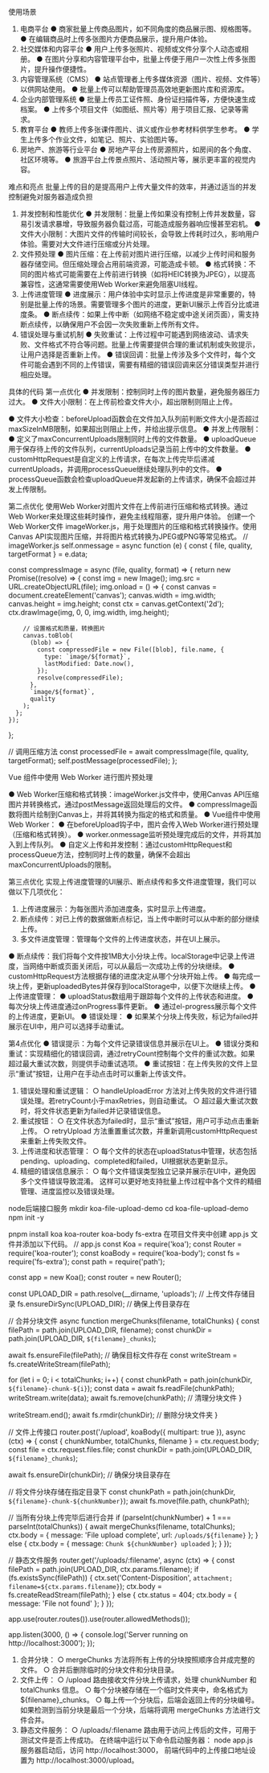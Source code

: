 
使用场景
1. 电商平台
● 商家批量上传商品图片，如不同角度的商品展示图、规格图等。
● 在编辑商品时上传多张图片方便商品展示，提升用户体验。
2. 社交媒体和内容平台
● 用户上传多张照片、视频或文件分享个人动态或相册。
● 在图片分享和内容管理平台中，批量上传便于用户一次性上传多张图片，提升操作便捷性。
3. 内容管理系统（CMS）
● 站点管理者上传多媒体资源（图片、视频、文件等）以供网站使用。
● 批量上传可以帮助管理员高效地更新图片库和资源库。
4. 企业内部管理系统
● 批量上传员工证件照、身份证扫描件等，方便快速生成档案。
● 上传多个项目文件（如图纸、照片等）用于项目汇报、记录等需求。
5. 教育平台
● 教师上传多张课件图片、讲义或作业参考材料供学生参考。
● 学生上传多个作业文件，如笔记、照片、实验图片等。
6. 房地产、旅游等行业平台
● 房地产平台上传房源照片，如房间的各个角度、社区环境等。
● 旅游平台上传景点照片、活动照片等，展示更丰富的视觉内容。

难点和亮点
批量上传的目的是提高用户上传大量文件的效率，并通过适当的并发控制避免对服务器造成负担
1. 并发控制和性能优化
● 并发限制：批量上传如果没有控制上传并发数量，容易引发请求暴增，导致服务器负载过高，可能造成服务器响应慢甚至宕机。
● 文件大小限制：大图片文件的传输时间较长，会导致上传耗时过久，影响用户体验。需要对大文件进行压缩或分片处理。
2. 文件预处理
● 图片压缩：在上传前对图片进行压缩，以减少上传时间和服务器存储空间。但压缩处理会占用前端资源，可能造成卡顿。
● 格式转换：不同的图片格式可能需要在上传前进行转换（如将HEIC转换为JPEG），以提高兼容性，这通常需要使用Web Worker来避免阻塞UI线程。
3. 上传进度管理
● 进度展示：用户体验中实时显示上传进度是非常重要的，特别是批量上传的场景。需要管理多个图片的进度，更新UI展示上传百分比或进度条。
● 断点续传：如果上传中断（如网络不稳定或中途关闭页面），需支持断点续传，以确保用户不会因一次失败重新上传所有文件。
4. 错误处理与重试机制
● 失败重试：上传过程中可能遇到网络波动、请求失败、文件格式不符合等问题。批量上传需要提供合理的重试机制或失败提示，让用户选择是否重新上传。
● 错误回调：批量上传涉及多个文件时，每个文件可能会遇到不同的上传错误，需要有精细的错误回调来区分错误类型并进行相应处理。

具体的代码
第一点优化
● 并发限制：控制同时上传的图片数量，避免服务器压力过大。
● 文件大小限制：在上传前检查文件大小，超出限制则阻止上传。
<template>
  <div>
    <el-upload
      ref="uploadRef"
      :http-request="customHttpRequest"
      :on-change="handleFileChange"
      :before-upload="beforeUpload"
      :file-list="fileList"
      multiple
      :limit="10"
      :auto-upload="false"
      >
      <el-button type="primary">批量上传图片</el-button>
    </el-upload>
    <div>
      <el-button type="primary" @click="startUpload">开始上传</el-button>
    </div>
  </div>
</template>

<script setup>
  import { ref } from 'vue';
  import { ElButton, ElUpload, ElMessage } from 'element-plus';

  const fileList = ref([]);
  const maxConcurrentUploads = 3; // 最大并发上传数量
  const maxSizeInMB = 2; // 文件大小限制，单位：MB
  let uploadQueue = [];
  let currentUploads = 0;

  const handleFileChange = (file, files) => {
    // 将文件加入到队列中
    uploadQueue.push(file);
  };

  // 文件大小限制检查
  const beforeUpload = (file) => {
    const isUnderLimit = file.size / 1024 / 1024 < maxSizeInMB;
    if (!isUnderLimit) {
      ElMessage.error(`文件 ${file.name} 超出大小限制（最大 ${maxSizeInMB} MB）`);
    }
    return isUnderLimit;
  };

  // 控制并发上传，限制同时上传数量
  const customHttpRequest = (options) => {
    if (currentUploads >= maxConcurrentUploads) return;

    currentUploads++;
    const { file, onProgress, onSuccess, onError } = options;

    // 创建XMLHttpRequest并配置上传进度
    const xhr = new XMLHttpRequest();
    xhr.open('POST', options.action, true);

    xhr.upload.onprogress = (event) => {
      if (event.lengthComputable) {
        const progress = (event.loaded / event.total) * 100;
        onProgress({ percent: progress });
      }
    };

    xhr.onload = () => {
      currentUploads--;
      processQueue();
      onSuccess(xhr.response);
    };

    xhr.onerror = () => {
      currentUploads--;
      processQueue();
      onError(xhr.response);
    };

    const formData = new FormData();
    formData.append('file', file);
    xhr.send(formData);
  };

  // 处理队列，限制同时上传数量
  const processQueue = () => {
    while (uploadQueue.length > 0 && currentUploads < maxConcurrentUploads) {
      const file = uploadQueue.shift();
      customHttpRequest({
        action: 'https://your-upload-endpoint',
        file,
        onProgress: (event) => console.log('progress:', event.percent),
        onSuccess: () => ElMessage.success(`文件 ${file.name} 上传成功`),
        onError: () => ElMessage.error(`文件 ${file.name} 上传失败`),
      });
    }
  };

  // 开始上传
  const startUpload = () => {
    processQueue();
  };
</script>

● 文件大小检查：beforeUpload函数会在文件加入队列前判断文件大小是否超过maxSizeInMB限制，如果超出则阻止上传，并给出提示信息。
● 并发上传限制：
● 定义了maxConcurrentUploads限制同时上传的文件数量。
● uploadQueue用于保存待上传的文件队列，currentUploads记录当前上传中的文件数量。
● customHttpRequest是自定义的上传请求，在每次上传完毕后递减currentUploads，并调用processQueue继续处理队列中的文件。
● processQueue函数会检查uploadQueue并发起新的上传请求，确保不会超过并发上传限制。

第二点优化
使用Web Worker对图片文件在上传前进行压缩和格式转换。通过Web Worker来处理这些耗时操作，避免主线程阻塞，提升用户体验。
创建一个Web Worker文件 imageWorker.js，用于处理图片的压缩和格式转换操作。使用Canvas API实现图片压缩，并将图片格式转换为JPEG或PNG等常见格式。
// imageWorker.js
self.onmessage = async function (e) {
  const { file, quality, targetFormat } = e.data;

  const compressImage = async (file, quality, format) => {
    return new Promise((resolve) => {
      const img = new Image();
      img.src = URL.createObjectURL(file);
      img.onload = () => {
        const canvas = document.createElement('canvas');
        canvas.width = img.width;
        canvas.height = img.height;
        const ctx = canvas.getContext('2d');
        ctx.drawImage(img, 0, 0, img.width, img.height);

        // 设置格式和质量，转换图片
        canvas.toBlob(
          (blob) => {
            const compressedFile = new File([blob], file.name, {
              type: `image/${format}`,
              lastModified: Date.now(),
            });
            resolve(compressedFile);
          },
          `image/${format}`,
          quality
        );
      };
    });
  };

  // 调用压缩方法
  const processedFile = await compressImage(file, quality, targetFormat);
  self.postMessage(processedFile);
};

Vue 组件中使用 Web Worker 进行图片预处理
<template>
  <div>
    <el-upload
      ref="uploadRef"
      :http-request="customHttpRequest"
      :on-change="handleFileChange"
      :before-upload="beforeUpload"
      :file-list="fileList"
      multiple
      :limit="10"
      :auto-upload="false"
    >
      <el-button type="primary">批量上传图片</el-button>
    </el-upload>
    <div>
      <el-button type="primary" @click="startUpload">开始上传</el-button>
    </div>
  </div>
</template>

<script setup>
import { ref, onMounted, onUnmounted } from 'vue';
import { ElMessage } from 'element-plus';

const fileList = ref([]);
const maxConcurrentUploads = 3; // 最大并发上传数
let uploadQueue = [];
let currentUploads = 0;
let worker;

const handleFileChange = (file, files) => {
  uploadQueue.push(file);
};

// 初始化 Web Worker
onMounted(() => {
  worker = new Worker(new URL('./imageWorker.js', import.meta.url));
});

onUnmounted(() => {
  if (worker) worker.terminate();
});

// 图片预处理，压缩和格式转换
const beforeUpload = (file) => {
  return new Promise((resolve) => {
    worker.postMessage({
      file,
      quality: 0.7, // 图片压缩质量，0到1之间
      targetFormat: 'jpeg', // 目标格式，可以是 'jpeg' 或 'png'
    });

    // 监听 Web Worker 返回的压缩文件
    worker.onmessage = (e) => {
      const processedFile = e.data;
      resolve(processedFile); // 返回压缩后的文件
    };
  });
};

// 自定义上传请求，限制并发数量
const customHttpRequest = (options) => {
  if (currentUploads >= maxConcurrentUploads) return;

  currentUploads++;
  const { file, onProgress, onSuccess, onError } = options;

  const xhr = new XMLHttpRequest();
  xhr.open('POST', options.action, true);

  xhr.upload.onprogress = (event) => {
    if (event.lengthComputable) {
      const progress = (event.loaded / event.total) * 100;
      onProgress({ percent: progress });
    }
  };

  xhr.onload = () => {
    currentUploads--;
    processQueue();
    onSuccess(xhr.response);
  };

  xhr.onerror = () => {
    currentUploads--;
    processQueue();
    onError(xhr.response);
  };

  const formData = new FormData();
  formData.append('file', file);
  xhr.send(formData);
};

// 处理队列，限制同时上传数量
const processQueue = () => {
  while (uploadQueue.length > 0 && currentUploads < maxConcurrentUploads) {
    const file = uploadQueue.shift();
    customHttpRequest({
      action: 'https://your-upload-endpoint',
      file,
      onProgress: (event) => console.log('progress:', event.percent),
      onSuccess: () => ElMessage.success(`文件 ${file.name} 上传成功`),
      onError: () => ElMessage.error(`文件 ${file.name} 上传失败`),
    });
  }
};

// 开始上传
const startUpload = () => {
  processQueue();
};
</script>

● Web Worker压缩和格式转换：imageWorker.js文件中，使用Canvas API压缩图片并转换格式，通过postMessage返回处理后的文件。
● compressImage函数将图片绘制到Canvas上，并将其转换为指定的格式和质量。
● Vue组件中使用 Web Worker：
● 在beforeUpload钩子中，图片会传入Web Worker进行预处理（压缩和格式转换）。
● worker.onmessage监听预处理完成后的文件，并将其加入到上传队列。
● 自定义上传和并发控制：通过customHttpRequest和processQueue方法，控制同时上传的数量，确保不会超出maxConcurrentUploads的限制。

第三点优化
实现上传进度管理的UI展示、断点续传和多文件进度管理，我们可以做以下几项优化：
1. 上传进度展示：为每张图片添加进度条，实时显示上传进度。
2. 断点续传：对已上传的数据做断点标记，当上传中断时可以从中断的部分继续上传。
3. 多文件进度管理：管理每个文件的上传进度状态，并在UI上展示。
<template>
  <div>
    <el-upload
      ref="uploadRef"
      :http-request="customHttpRequest"
      :on-change="handleFileChange"
      :before-upload="beforeUpload"
      :file-list="fileList"
      multiple
      :auto-upload="false"
    >
      <el-button type="primary">批量上传图片</el-button>
    </el-upload>
    <div>
      <el-button type="primary" @click="startUpload">开始上传</el-button>
    </div>
    <div v-for="(file, index) in uploadStatus" :key="file.uid" class="upload-item">
      <span>{{ file.name }}</span>
      <el-progress :percentage="file.progress" v-if="file.status === 'uploading'" />
      <span v-if="file.status === 'completed'">上传完成</span>
      <span v-if="file.status === 'failed'">上传失败</span>
    </div>
  </div>
</template>

<script setup>
import { ref, onMounted, onUnmounted } from 'vue';
import { ElMessage } from 'element-plus';

const fileList = ref([]);
const uploadStatus = ref([]);
const maxConcurrentUploads = 3; // 最大并发上传数
let uploadQueue = [];
let currentUploads = 0;
let worker;

const handleFileChange = (file) => {
  uploadQueue.push(file);
  uploadStatus.value.push({
    uid: file.uid,
    name: file.name,
    progress: 0,
    status: 'pending',
  });
};

// 文件预处理，压缩和格式转换
const beforeUpload = (file) => {
  return new Promise((resolve) => {
    worker.postMessage({
      file,
      quality: 0.7,
      targetFormat: 'jpeg',
    });

    worker.onmessage = (e) => {
      const processedFile = e.data;
      resolve(processedFile);
    };
  });
};

// 自定义上传请求，限制并发数量，支持断点续传
const customHttpRequest = (options) => {
  if (currentUploads >= maxConcurrentUploads) return;

  currentUploads++;
  const { file, onProgress, onSuccess, onError } = options;
  const storedProgress = localStorage.getItem(`upload-progress-${file.uid}`) || 0;
  let uploadedBytes = parseInt(storedProgress, 10);

  // 上传进度更新
  const updateProgress = (event) => {
    const progress = ((uploadedBytes + event.loaded) / file.size) * 100;
    const fileStatus = uploadStatus.value.find((item) => item.uid === file.uid);
    if (fileStatus) fileStatus.progress = progress;
    onProgress({ percent: progress });
    localStorage.setItem(`upload-progress-${file.uid}`, uploadedBytes + event.loaded);
  };

  // 自定义分块上传实现断点续传
  const chunkSize = 1024 * 1024; // 1MB的分块大小
  const totalChunks = Math.ceil(file.size / chunkSize);
  let currentChunk = Math.floor(uploadedBytes / chunkSize);

  const uploadChunk = () => {
    if (currentChunk >= totalChunks) {
      localStorage.removeItem(`upload-progress-${file.uid}`);
      currentUploads--;
      processQueue();
      onSuccess();
      const fileStatus = uploadStatus.value.find((item) => item.uid === file.uid);
      if (fileStatus) fileStatus.status = 'completed';
      return;
    }

    const start = currentChunk * chunkSize;
    const end = Math.min(start + chunkSize, file.size);
    const chunk = file.slice(start, end);
    const formData = new FormData();
    formData.append('file', chunk);
    formData.append('filename', file.name);
    formData.append('chunkNumber', currentChunk);
    formData.append('totalChunks', totalChunks);

    const xhr = new XMLHttpRequest();
    xhr.open('POST', options.action, true);

    xhr.upload.onprogress = updateProgress;
    xhr.onload = () => {
      uploadedBytes += chunk.size;
      currentChunk++;
      uploadChunk();
    };
    xhr.onerror = () => {
      currentUploads--;
      const fileStatus = uploadStatus.value.find((item) => item.uid === file.uid);
      if (fileStatus) fileStatus.status = 'failed';
      onError();
    };

    xhr.send(formData);
  };

  uploadChunk();
};

// 处理队列，限制同时上传数量
const processQueue = () => {
  while (uploadQueue.length > 0 && currentUploads < maxConcurrentUploads) {
    const file = uploadQueue.shift();
    const fileStatus = uploadStatus.value.find((item) => item.uid === file.uid);
    if (fileStatus) fileStatus.status = 'uploading';

    customHttpRequest({
      action: 'https://your-upload-endpoint',
      file,
      onProgress: (event) => console.log('progress:', event.percent),
      onSuccess: () => ElMessage.success(`文件 ${file.name} 上传成功`),
      onError: () => ElMessage.error(`文件 ${file.name} 上传失败`),
    });
  }
};

// 开始上传
const startUpload = () => {
  processQueue();
};

// 初始化 Web Worker
onMounted(() => {
  worker = new Worker(new URL('./imageWorker.js', import.meta.url));
});

onUnmounted(() => {
  if (worker) worker.terminate();
});
</script>

<style>
.upload-item {
  display: flex;
  align-items: center;
  margin-top: 10px;
}
</style>

● 断点续传：我们将每个文件按1MB大小分块上传。localStorage中记录上传进度，当网络中断或页面关闭后，可以从最后一次成功上传的分块继续。
● customHttpRequest方法根据存储的进度决定从哪个分块开始上传。
● 每完成一块上传，更新uploadedBytes并保存到localStorage中，以便下次继续上传。
● 上传进度管理：
● uploadStatus数组用于跟踪每个文件的上传状态和进度。
● 每次分块上传进度通过onProgress事件更新。
● 通过el-progress展示每个文件的上传进度，更新UI。
● 错误处理：
● 如果某个分块上传失败，标记为failed并展示在UI中，用户可以选择手动重试。

第4点优化
● 错误提示：为每个文件记录错误信息并展示在UI上。
● 错误分类和重试：实现精细化的错误回调，通过retryCount控制每个文件的重试次数。如果超过最大重试次数，则提供手动重试选项。
● 重试按钮：在上传失败的文件上显示“重试”按钮，让用户在手动点击时可以重新上传该文件。
<template>
  <div>
    <el-upload
      ref="uploadRef"
      :http-request="customHttpRequest"
      :on-change="handleFileChange"
      :before-upload="beforeUpload"
      :file-list="fileList"
      multiple
      :auto-upload="false"
    >
      <el-button type="primary">批量上传图片</el-button>
    </el-upload>
    <div>
      <el-button type="primary" @click="startUpload">开始上传</el-button>
    </div>
    <div v-for="(file, index) in uploadStatus" :key="file.uid" class="upload-item">
      <span>{{ file.name }}</span>
      <el-progress :percentage="file.progress" v-if="file.status === 'uploading'" />
      <span v-if="file.status === 'completed'">上传完成</span>
      <span v-if="file.status === 'failed'" class="error-message">
        上传失败：{{ file.error }}&nbsp;
        <el-button type="text" @click="retryUpload(file)">重试</el-button>
      </span>
    </div>
  </div>
</template>

<script setup>
import { ref, onMounted, onUnmounted } from 'vue';
import { ElMessage } from 'element-plus';

const fileList = ref([]);
const uploadStatus = ref([]);
const maxConcurrentUploads = 3;
const maxRetries = 3; // 最大重试次数
let uploadQueue = [];
let currentUploads = 0;
let worker;

const handleFileChange = (file) => {
  uploadQueue.push(file);
  uploadStatus.value.push({
    uid: file.uid,
    name: file.name,
    progress: 0,
    status: 'pending',
    error: null,
    retryCount: 0,
  });
};

const beforeUpload = (file) => {
  return new Promise((resolve) => {
    worker.postMessage({
      file,
      quality: 0.7,
      targetFormat: 'jpeg',
    });

    worker.onmessage = (e) => {
      const processedFile = e.data;
      resolve(processedFile);
    };
  });
};

// 自定义上传请求，限制并发数量，支持断点续传和错误处理
const customHttpRequest = (options) => {
  if (currentUploads >= maxConcurrentUploads) return;

  currentUploads++;
  const { file, onProgress, onSuccess, onError } = options;
  const storedProgress = localStorage.getItem(`upload-progress-${file.uid}`) || 0;
  let uploadedBytes = parseInt(storedProgress, 10);

  // 上传进度更新
  const updateProgress = (event) => {
    const progress = ((uploadedBytes + event.loaded) / file.size) * 100;
    const fileStatus = uploadStatus.value.find((item) => item.uid === file.uid);
    if (fileStatus) fileStatus.progress = progress;
    onProgress({ percent: progress });
    localStorage.setItem(`upload-progress-${file.uid}`, uploadedBytes + event.loaded);
  };

  // 自定义分块上传实现断点续传
  const chunkSize = 1024 * 1024; // 1MB的分块大小
  const totalChunks = Math.ceil(file.size / chunkSize);
  let currentChunk = Math.floor(uploadedBytes / chunkSize);

  const uploadChunk = () => {
    if (currentChunk >= totalChunks) {
      localStorage.removeItem(`upload-progress-${file.uid}`);
      currentUploads--;
      processQueue();
      onSuccess();
      const fileStatus = uploadStatus.value.find((item) => item.uid === file.uid);
      if (fileStatus) {
        fileStatus.status = 'completed';
        fileStatus.error = null;
      }
      return;
    }

    const start = currentChunk * chunkSize;
    const end = Math.min(start + chunkSize, file.size);
    const chunk = file.slice(start, end);
    const formData = new FormData();
    formData.append('file', chunk);
    formData.append('filename', file.name);
    formData.append('chunkNumber', currentChunk);
    formData.append('totalChunks', totalChunks);

    const xhr = new XMLHttpRequest();
    xhr.open('POST', options.action, true);

    xhr.upload.onprogress = updateProgress;
    xhr.onload = () => {
      uploadedBytes += chunk.size;
      currentChunk++;
      uploadChunk();
    };
    xhr.onerror = () => handleUploadError(file);
    xhr.send(formData);
  };

  uploadChunk();
};

// 处理上传错误，重试或记录错误
const handleUploadError = (file) => {
  const fileStatus = uploadStatus.value.find((item) => item.uid === file.uid);
  if (fileStatus.retryCount < maxRetries) {
    fileStatus.retryCount++;
    ElMessage.warning(`文件 ${file.name} 上传失败，重试第 ${fileStatus.retryCount} 次`);
    customHttpRequest({
      action: 'https://your-upload-endpoint',
      file,
      onProgress: (event) => console.log('progress:', event.percent),
      onSuccess: () => ElMessage.success(`文件 ${file.name} 上传成功`),
      onError: () => handleUploadError(file),
    });
  } else {
    fileStatus.status = 'failed';
    fileStatus.error = '网络错误或服务器问题，上传失败';
    ElMessage.error(`文件 ${file.name} 上传失败，请检查网络或稍后重试`);
  }
};

// 重试上传
const retryUpload = (file) => {
  const fileStatus = uploadStatus.value.find((item) => item.uid === file.uid);
  fileStatus.retryCount = 0;
  fileStatus.status = 'uploading';
  fileStatus.error = null;
  customHttpRequest({
    action: 'https://your-upload-endpoint',
    file,
    onProgress: (event) => console.log('progress:', event.percent),
    onSuccess: () => ElMessage.success(`文件 ${file.name} 上传成功`),
    onError: () => handleUploadError(file),
  });
};

// 处理队列，限制同时上传数量
const processQueue = () => {
  while (uploadQueue.length > 0 && currentUploads < maxConcurrentUploads) {
    const file = uploadQueue.shift();
    const fileStatus = uploadStatus.value.find((item) => item.uid === file.uid);
    if (fileStatus) fileStatus.status = 'uploading';

    customHttpRequest({
      action: 'https://your-upload-endpoint',
      file,
      onProgress: (event) => console.log('progress:', event.percent),
      onSuccess: () => ElMessage.success(`文件 ${file.name} 上传成功`),
      onError: () => handleUploadError(file),
    });
  }
};

// 开始上传
const startUpload = () => {
  processQueue();
};

// 初始化 Web Worker
onMounted(() => {
  worker = new Worker(new URL('./imageWorker.js', import.meta.url));
});

onUnmounted(() => {
  if (worker) worker.terminate();
});
</script>

<style>
.upload-item {
  display: flex;
  align-items: center;
  margin-top: 10px;
}
.error-message {
  color: red;
  font-weight: bold;
}
</style>

1. 错误处理和重试逻辑：
  ○ handleUploadError 方法对上传失败的文件进行错误处理。若retryCount小于maxRetries，则自动重试。
  ○ 超过最大重试次数时，将文件状态更新为failed并记录错误信息。
2. 重试按钮：
  ○ 在文件状态为failed时，显示“重试”按钮，用户可手动点击重新上传。
  ○ retryUpload 方法重置重试次数，并重新调用customHttpRequest来重新上传失败文件。
3. 上传进度和状态管理：
  ○ 每个文件的状态在uploadStatus中管理，状态包括pending、uploading、completed和failed，UI根据状态更新显示。
4. 精细的错误信息展示：
  ○ 每个文件错误类型独立记录并展示在UI中，避免因多个文件错误导致混淆。
这样可以更好地支持批量上传过程中各个文件的精细管理、进度监控以及错误处理。

node后端接口服务
mkdir koa-file-upload-demo
cd koa-file-upload-demo
npm init -y

pnpm install koa koa-router koa-body fs-extra
在项目文件夹中创建 app.js 文件并添加以下代码。
// app.js
const Koa = require('koa');
const Router = require('koa-router');
const koaBody = require('koa-body');
const fs = require('fs-extra');
const path = require('path');

const app = new Koa();
const router = new Router();

const UPLOAD_DIR = path.resolve(__dirname, 'uploads'); // 上传文件存储目录
fs.ensureDirSync(UPLOAD_DIR); // 确保上传目录存在

// 合并分块文件
async function mergeChunks(filename, totalChunks) {
  const filePath = path.join(UPLOAD_DIR, filename);
  const chunkDir = path.join(UPLOAD_DIR, `${filename}_chunks`);

  await fs.ensureFile(filePath); // 确保目标文件存在
  const writeStream = fs.createWriteStream(filePath);

  for (let i = 0; i < totalChunks; i++) {
    const chunkPath = path.join(chunkDir, `${filename}-chunk-${i}`);
    const data = await fs.readFile(chunkPath);
    writeStream.write(data);
    await fs.remove(chunkPath); // 清理分块文件
  }

  writeStream.end();
  await fs.rmdir(chunkDir); // 删除分块文件夹
}

// 文件上传接口
router.post('/upload', koaBody({ multipart: true }), async (ctx) => {
  const { chunkNumber, totalChunks, filename } = ctx.request.body;
  const file = ctx.request.files.file;
  const chunkDir = path.join(UPLOAD_DIR, `${filename}_chunks`);

  await fs.ensureDir(chunkDir); // 确保分块目录存在

  // 将文件分块存储在指定目录下
  const chunkPath = path.join(chunkDir, `${filename}-chunk-${chunkNumber}`);
  await fs.move(file.path, chunkPath);

  // 当所有分块上传完毕后进行合并
  if (parseInt(chunkNumber) + 1 === parseInt(totalChunks)) {
    await mergeChunks(filename, totalChunks);
    ctx.body = { message: 'File upload complete', url: `/uploads/${filename}` };
  } else {
    ctx.body = { message: `Chunk ${chunkNumber} uploaded` };
  }
});

// 静态文件服务
router.get('/uploads/:filename', async (ctx) => {
  const filePath = path.join(UPLOAD_DIR, ctx.params.filename);
  if (fs.existsSync(filePath)) {
    ctx.set('Content-Disposition', `attachment; filename=${ctx.params.filename}`);
    ctx.body = fs.createReadStream(filePath);
  } else {
    ctx.status = 404;
    ctx.body = { message: 'File not found' };
  }
});

app.use(router.routes()).use(router.allowedMethods());

app.listen(3000, () => {
  console.log('Server running on http://localhost:3000');
});

1. 合并分块：
  ○ mergeChunks 方法将所有上传的分块按照顺序合并成完整的文件。
  ○ 合并后删除临时的分块文件和分块目录。
2. 文件上传：
  ○ /upload 路由接收文件分块上传请求，处理 chunkNumber 和 totalChunks 信息。
  ○ 每个分块被存储在一个临时文件夹中，命名格式为 ${filename}_chunks。
  ○ 每上传一个分块后，后端会返回上传的分块编号。如果检测到当前分块是最后一个分块，后端将调用 mergeChunks 方法进行文件合并。
3. 静态文件服务：
  ○ /uploads/:filename 路由用于访问上传后的文件，可用于测试文件是否上传成功。
在终端中运行以下命令启动服务器：
node app.js
服务器启动后，访问 http://localhost:3000，
前端代码中的上传接口地址设置为 http://localhost:3000/upload。